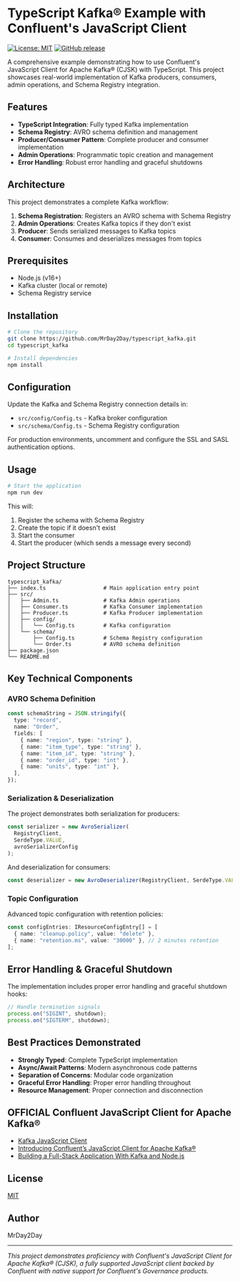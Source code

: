 # TypeScript Kafka® Example with Confluent's JavaScript Client

[![License: MIT](https://img.shields.io/badge/License-MIT-blue.svg)](https://github.com/confluentinc/confluent-kafka-javascript?tab=MIT-1-ov-file)
[![GitHub release](https://img.shields.io/github/v/release/confluentinc/confluent-kafka-javascript)](https://github.com/confluentinc/confluent-kafka-javascript/releases)

A comprehensive example demonstrating how to use Confluent's JavaScript Client for Apache Kafka® (CJSK) with TypeScript. This project showcases real-world implementation of Kafka producers, consumers, admin operations, and Schema Registry integration.

## Features

- **TypeScript Integration**: Fully typed Kafka implementation
- **Schema Registry**: AVRO schema definition and management
- **Producer/Consumer Pattern**: Complete producer and consumer implementation
- **Admin Operations**: Programmatic topic creation and management
- **Error Handling**: Robust error handling and graceful shutdowns

## Architecture

This project demonstrates a complete Kafka workflow:

1. **Schema Registration**: Registers an AVRO schema with Schema Registry
2. **Admin Operations**: Creates Kafka topics if they don't exist
3. **Producer**: Sends serialized messages to Kafka topics
4. **Consumer**: Consumes and deserializes messages from topics

## Prerequisites

- Node.js (v16+)
- Kafka cluster (local or remote)
- Schema Registry service

## Installation

```bash
# Clone the repository
git clone https://github.com/MrDay2Day/typescript_kafka.git
cd typescript_kafka

# Install dependencies
npm install
```

## Configuration

Update the Kafka and Schema Registry connection details in:

- `src/config/Config.ts` - Kafka broker configuration
- `src/schema/Config.ts` - Schema Registry configuration

For production environments, uncomment and configure the SSL and SASL authentication options.

## Usage

```bash
# Start the application
npm run dev
```

This will:

1. Register the schema with Schema Registry
2. Create the topic if it doesn't exist
3. Start the consumer
4. Start the producer (which sends a message every second)

## Project Structure

```
typescript_kafka/
├── index.ts                  # Main application entry point
├── src/
│   ├── Admin.ts              # Kafka Admin operations
│   ├── Consumer.ts           # Kafka Consumer implementation
│   ├── Producer.ts           # Kafka Producer implementation
│   ├── config/
│   │   └── Config.ts         # Kafka configuration
│   └── schema/
│       ├── Config.ts         # Schema Registry configuration
│       └── Order.ts          # AVRO schema definition
├── package.json
└── README.md
```

## Key Technical Components

### AVRO Schema Definition

```typescript
const schemaString = JSON.stringify({
  type: "record",
  name: "Order",
  fields: [
    { name: "region", type: "string" },
    { name: "item_type", type: "string" },
    { name: "item_id", type: "string" },
    { name: "order_id", type: "int" },
    { name: "units", type: "int" },
  ],
});
```

### Serialization & Deserialization

The project demonstrates both serialization for producers:

```typescript
const serializer = new AvroSerializer(
  RegistryClient,
  SerdeType.VALUE,
  avroSerializerConfig
);
```

And deserialization for consumers:

```typescript
const deserializer = new AvroDeserializer(RegistryClient, SerdeType.VALUE, {});
```

### Topic Configuration

Advanced topic configuration with retention policies:

```typescript
const configEntries: IResourceConfigEntry[] = [
  { name: "cleanup.policy", value: "delete" },
  { name: "retention.ms", value: "30000" }, // 2 minutes retention
];
```

## Error Handling & Graceful Shutdown

The implementation includes proper error handling and graceful shutdown hooks:

```typescript
// Handle termination signals
process.on("SIGINT", shutdown);
process.on("SIGTERM", shutdown);
```

## Best Practices Demonstrated

- **Strongly Typed**: Complete TypeScript implementation
- **Async/Await Patterns**: Modern asynchronous code patterns
- **Separation of Concerns**: Modular code organization
- **Graceful Error Handling**: Proper error handling throughout
- **Resource Management**: Proper connection and disconnection

## OFFICIAL Confluent JavaScript Client for Apache Kafka®

- [Kafka JavaScript Client](https://docs.confluent.io/kafka-clients/javascript/current/overview.html)
- [Introducing Confluent’s JavaScript Client for Apache Kafka®](https://www.confluent.io/blog/introducing-confluent-kafka-javascript/)
- [Building a Full-Stack Application With Kafka and Node.js](https://www.confluent.io/blog/building-full-stack-app-with-kafka-and-nodejs/)

## License

[MIT](./LICENSE.md)

## Author

MrDay2Day

---

_This project demonstrates proficiency with Confluent's JavaScript Client for Apache Kafka® (CJSK), a fully supported JavaScript client backed by Confluent with native support for Confluent's Governance products._
